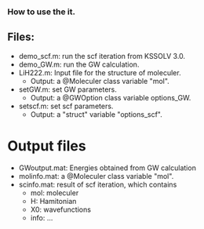 ### How to use the it.



## Files:
- demo_scf.m: run the scf iteration from KSSOLV 3.0.
- demo_GW.m: run the GW calculation.
- LiH222.m: Input file for the structure of moleculer.
  - Output: a @Moleculer class variable "mol".
- setGW.m: set GW parameters.
  - Output: a @GWOption class variable options_GW.
- setscf.m: set scf parameters.
  - Output: a "struct" variable "options_scf".

# Output files  
- GWoutput.mat: Energies obtained from GW calculation 
- molinfo.mat: a @Moleculer class variable "mol".
- scinfo.mat: result of scf iteration, which contains
  - mol: moleculer
  - H: Hamitonian
  - X0: wavefunctions
  - info: ...


#